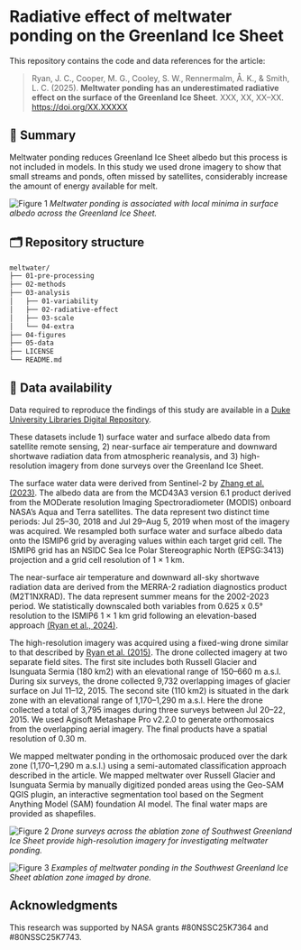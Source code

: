 # Radiative effect of meltwater ponding on the Greenland Ice Sheet

This repository contains the code and data references for the article:

> Ryan, J. C., Cooper, M. G., Cooley, S. W., Rennermalm, Å. K., & Smith, L. C. (2025). **Meltwater ponding has an underestimated radiative effect on the surface of the Greenland Ice Sheet**. XXX, XX, XX–XX. https://doi.org/XX.XXXXX  

## 🧊 Summary

Meltwater ponding reduces Greenland Ice Sheet albedo but this process is not included in models. In this study we used drone imagery to show that small streams and ponds, often missed by satellites, considerably increase the amount of energy available for melt.

![Figure 1](04-figures/fig-1-transect.png)
*Meltwater ponding is associated with local minima in surface albedo across the Greenland Ice Sheet.*

## 🗂 Repository structure

```bash
meltwater/
├── 01-pre-processing
├── 02-methods
├── 03-analysis	
│   ├── 01-variability
│   ├── 02-radiative-effect
│   ├── 03-scale
│   └── 04-extra
├── 04-figures
├── 05-data
├── LICENSE
└── README.md
```

## 📌 Data availability

Data required to reproduce the findings of this study are available in a [Duke University Libraries Digital Repository](https://doi.org/10.7924/r4ff41j34). 

These datasets include 1) surface water and surface albedo data from satellite remote sensing, 2) near-surface air temperature and downward shortwave radiation data from atmospheric reanalysis, and 3) high-resolution imagery from done surveys over the Greenland Ice Sheet.

The surface water data were derived from Sentinel-2 by [Zhang et al. (2023)](https://www.sciencedirect.com/science/article/abs/pii/S0034425723003322). The albedo data are from the MCD43A3 version 6.1 product derived from the MODerate resolution Imaging Spectroradiometer (MODIS) onboard NASA’s Aqua and Terra satellites. The data represent two distinct time periods: Jul 25–30, 2018 and Jul 29–Aug 5, 2019 when most of the imagery was acquired. We resampled both surface water and surface albedo data onto the ISMIP6 grid by averaging values within each target grid cell. The ISMIP6 grid has an NSIDC Sea Ice Polar Stereographic North (EPSG:3413) projection and a grid cell resolution of 1 × 1 km.

The near-surface air temperature and downward all-sky shortwave radiation data are derived from the MERRA-2 radiation diagnostics product (M2T1NXRAD). The data represent summer means for the 2002-2023 period. We statistically downscaled both variables from 0.625 x 0.5° resolution to the ISMIP6 1 × 1 km grid following an elevation-based approach [(Ryan et al., 2024)](https://www.nature.com/articles/s43247-024-01714-y).

The high-resolution imagery was acquired using a fixed-wing drone similar to that described by [Ryan et al. (2015)](https://tc.copernicus.org/articles/9/1/2015/tc-9-1-2015.html). The drone collected imagery at two separate field sites. The first site includes both Russell Glacier and Isunguata Sermia (180 km2) with an elevational range of 150–660 m a.s.l. During six surveys, the drone collected 9,732 overlapping images of glacier surface on Jul 11–12, 2015. The second site (110 km2) is situated in the dark zone with an elevational range of 1,170–1,290 m a.s.l. Here the drone collected a total of 3,795 images during three surveys between Jul 20–22, 2015. We used Agisoft Metashape Pro v2.2.0 to generate orthomosaics from the overlapping aerial imagery. The final products have a spatial resolution of 0.30 m.

We mapped meltwater ponding in the orthomosaic produced over the dark zone (1,170–1,290 m a.s.l.) using a semi-automated classification approach described in the article. We mapped meltwater over Russell Glacier and Isunguata Sermia by manually digitized ponded areas using the Geo-SAM QGIS plugin, an interactive segmentation tool based on the Segment Anything Model (SAM) foundation AI model. The final water maps are provided as shapefiles.

![Figure 2](04-figures/fig-3-surveys.png) 
*Drone surveys across the ablation zone of Southwest Greenland Ice Sheet provide high-resolution imagery for investigating meltwater ponding.*

![Figure 3](04-figures/fig-4-images.png)
*Examples of meltwater ponding in the Southwest Greenland Ice Sheet ablation zone imaged by drone.*

## Acknowledgments

This research was supported by NASA grants #80NSSC25K7364 and #80NSSC25K7743. 

